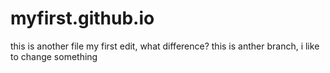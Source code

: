 # myfirst.github.io
this is another file
my first edit,  what difference?
this is anther branch, i like to change something
